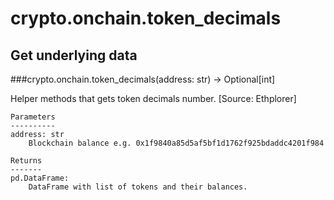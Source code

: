 # crypto.onchain.token_decimals

## Get underlying data 
###crypto.onchain.token_decimals(address: str) -> Optional[int]

Helper methods that gets token decimals number. [Source: Ethplorer]

    Parameters
    ----------
    address: str
        Blockchain balance e.g. 0x1f9840a85d5af5bf1d1762f925bdaddc4201f984

    Returns
    -------
    pd.DataFrame:
        DataFrame with list of tokens and their balances.
